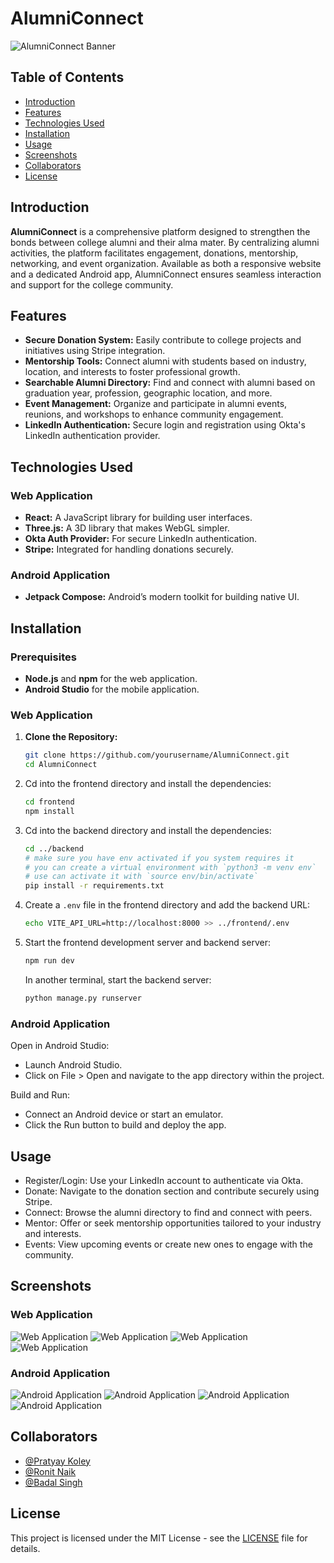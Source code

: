 # AlumniConnect

![AlumniConnect Banner](assets/1.jpeg)

## Table of Contents

- [Introduction](#introduction)
- [Features](#features)
- [Technologies Used](#technologies-used)
- [Installation](#installation)
- [Usage](#usage)
- [Screenshots](#screenshots)
- [Collaborators](#collaborators)
- [License](#license)

## Introduction

**AlumniConnect** is a comprehensive platform designed to strengthen the bonds between college alumni and their alma mater. By centralizing alumni activities, the platform facilitates engagement, donations, mentorship, networking, and event organization. Available as both a responsive website and a dedicated Android app, AlumniConnect ensures seamless interaction and support for the college community.

## Features

- **Secure Donation System:** Easily contribute to college projects and initiatives using Stripe integration.
- **Mentorship Tools:** Connect alumni with students based on industry, location, and interests to foster professional growth.
- **Searchable Alumni Directory:** Find and connect with alumni based on graduation year, profession, geographic location, and more.
- **Event Management:** Organize and participate in alumni events, reunions, and workshops to enhance community engagement.
- **LinkedIn Authentication:** Secure login and registration using Okta's LinkedIn authentication provider.

## Technologies Used

### Web Application

- **React:** A JavaScript library for building user interfaces.
- **Three.js:** A 3D library that makes WebGL simpler.
- **Okta Auth Provider:** For secure LinkedIn authentication.
- **Stripe:** Integrated for handling donations securely.

### Android Application

- **Jetpack Compose:** Android’s modern toolkit for building native UI.

## Installation

### Prerequisites

- **Node.js** and **npm** for the web application.
- **Android Studio** for the mobile application.

### Web Application

1. **Clone the Repository:**

   ```bash
   git clone https://github.com/yourusername/AlumniConnect.git
   cd AlumniConnect

2. Cd into the frontend directory and install the dependencies:

   ```bash
   cd frontend
   npm install
   ```
3. Cd into the backend directory and install the dependencies:

   ```bash
   cd ../backend
   # make sure you have env activated if you system requires it
   # you can create a virtual environment with `python3 -m venv env`
   # use can activate it with `source env/bin/activate`
   pip install -r requirements.txt
   ```

4. Create a `.env` file in the frontend directory and add the backend URL:

    ```bash
    echo VITE_API_URL=http://localhost:8000 >> ../frontend/.env
    ```

5. Start the frontend development server and backend server:

    ```bash
    npm run dev
    ```
    In another terminal, start the backend server:
    ```bash
    python manage.py runserver
    ```

### Android Application

Open in Android Studio:

- Launch Android Studio.
- Click on File > Open and navigate to the app directory within the project.

Build and Run:

- Connect an Android device or start an emulator.
- Click the Run button to build and deploy the app.

## Usage

- Register/Login: Use your LinkedIn account to authenticate via Okta.
- Donate: Navigate to the donation section and contribute securely using Stripe.
- Connect: Browse the alumni directory to find and connect with peers.
- Mentor: Offer or seek mentorship opportunities tailored to your industry and interests.
- Events: View upcoming events or create new ones to engage with the community.

## Screenshots

### Web Application

![Web Application](assets/4.jpeg)
![Web Application](assets/3.jpeg)
![Web Application](assets/2.jpeg)
![Web Application](assets/1.jpeg)

### Android Application

![Android Application](assets/5.jpeg)
![Android Application](assets/6.jpeg)
![Android Application](assets/7.jpeg)
![Android Application](assets/8.jpeg)

## Collaborators

- [@Pratyay Koley](https://github.com/PratyayKoley)
- [@Ronit Naik](https://github.com/RonitNaik122)
- [@Badal Singh](https://github.com/BadalSingh2)

## License

This project is licensed under the MIT License - see the [LICENSE](LICENSE) file for details.
